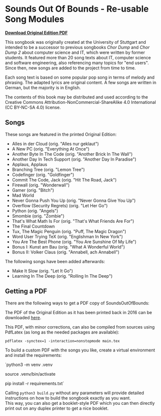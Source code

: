 
# Sounds Out Of Bounds - Re-usable Song Modules

**[Download Original Edition PDF](https://github.com/domschrei/soundsoutofbounds/releases/download/1.0.3/SoundsOutOfBounds_V1.0.3.pdf)**

This songbook was originally created at the University of Stuttgart and intended to be a successor to previous songbooks *Chor Dump* and *Chor Dump 2* about computer science and IT, which were written by former students.
It featured more than 20 song texts about IT, computer science and software engineering, also referencing many topics for "end users".
Since then, new songs are added to the project from time to time.

Each song text is based on some popular pop song in terms of melody and phrasing. The adapted lyrics are original content.
A few songs are written in German, but the majority is in English.

The contents of this book may be distributed and used according to the Creative Commons Attribution-NonCommercial-ShareAlike 4.0 International (CC BY-NC-SA 4.0) license.

## Songs

These songs are featured in the printed Original Edition:

* Alles in der Cloud (orig. "Alles nur geklaut")
* A New PC (orig. "Everything At Once")
* Another Byte In The Code (orig. "Another Brick In The Wall")
* Another Day In Tech Support (orig. "Another Day In Paradise")
* Applaus, Applaus
* Branching Tree (orig. "Lemon Tree")
* Codefinger (orig. "Goldfinger")
* Commit The Code, Jack (orig. "Hit The Road, Jack")
* Firewall (orig. "Wonderwall")
* Gamer (orig. "Bitch")
* Mad World
* Never Gonna Push You Up (orig. "Never Gonna Give You Up")
* Overflow (Security Regrets) (orig. "Let Her Go")
* Python (orig. "Angels")
* Smombie (orig. "Zombie")
* That's What Math Is For (orig. "That's What Friends Are For")
* The Final Countdown
* Tux, The Magic Penguin (orig. "Puff, The Magic Dragon")
* Word User Trying TeX (orig. "Englishman In New York")
* You Are The Best Phone (orig. "You Are Sunshine Of My Life")
* Bonus I: Kunst am Bau (orig. "What A Wonderful World")
* Bonus II: Volker Claus (orig. "Annabell, ach Annabell")

The following songs have been added afterwards:

* Make It Slow (orig. "Let It Go")
* Learning In The Deep (orig. "Rolling In The Deep")

## Getting a PDF

There are the following ways to get a PDF copy of SoundsOutOfBounds:

The PDF of the Original Edition as it has been printed back in 2016 can be downloaded [here](https://github.com/domschrei/soundsoutofbounds/releases/download/1.0.3/SoundsOutOfBounds_V1.0.3.pdf).

This PDF, with minor corrections, can also be compiled from sources using PdfLatex (as long as the needed packages are available):

`pdflatex -synctex=1 -interaction=nonstopmode main.tex`

To build a custom PDF with the songs you like, create a virtual environment and install the requirements:

`python3 -m venv .venv

source .venv/bin/activate

pip install -r requirements.txt`

Calling `python3 build.py` without any parameters will provide detailed instructions on how to build the songbook exactly as you want.  
This way, you can also get a booklet-style PDF which you can then directly print out on any duplex printer to get a nice booklet.
